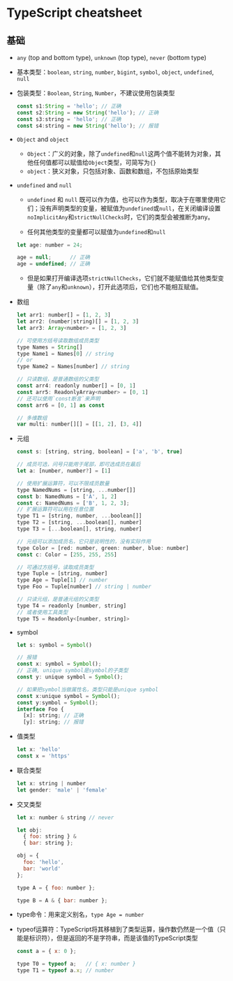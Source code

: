 # TypeScript cheatsheet

## 基础

* `any` (top and bottom type), `unknown` (top type), `never` (bottom type)

* 基本类型：`boolean`, `string`, `number`, `bigint`, `symbol`, `object`, `undefined`, `null`
  
* 包装类型：`Boolean`, `String`, `Number`，不建议使用包装类型

  ```javascript
  const s1:String = 'hello'; // 正确
  const s2:String = new String('hello'); // 正确
  const s3:string = 'hello'; // 正确
  const s4:string = new String('hello'); // 报错
  ```

* `Object` and `object`

  * `Object`：广义的对象，除了`undefined`和`null`这两个值不能转为对象，其他任何值都可以赋值给`Object`类型，可简写为`{}`
  * `object`：狭义对象，只包括对象、函数和数组，不包括原始类型

* `undefined` and `null`

  * `undefined` 和 `null` 既可以作为值，也可以作为类型，取决于在哪里使用它们；没有声明类型的变量，被赋值为`undefined`或`null`，在关闭编译设置`noImplicitAny`和`strictNullChecks`时，它们的类型会被推断为any。

  * 任何其他类型的变量都可以赋值为`undefined`和`null`

  ```javascript
  let age: number = 24;

  age = null;      // 正确
  age = undefined; // 正确
  ```

  * 但是如果打开编译选项`strictNullChecks`，它们就不能赋值给其他类型变量（除了`any`和`unknown`），打开此选项后，它们也不能相互赋值。

* 数组

  ```javascript
  let arr1: number[] = [1, 2, 3]
  let arr2: (number|string)[] = [1, 2, 3]
  let arr3: Array<number> = [1, 2, 3]

  // 可使用方括号读取数组成员类型
  type Names = String[]
  type Name1 = Names[0] // string
  // or
  type Name2 = Names[number] // string

  // 只读数组，是普通数组的父类型
  const arr4: readonly number[] = [0, 1]
  const arr5: ReadonlyArray<number> = [0, 1]
  // 还可以使用`const断言`来声明
  const arr6 = [0, 1] as const

  // 多维数组
  var multi: number[][] = [[1, 2], [3, 4]]
  ```

* 元组

  ```javascript
  const s: [string, string, boolean] = ['a', 'b', true]

  // 成员可选，问号只能用于尾部，即可选成员在最后
  let a: [number, number?] = [1]

  // 使用扩展运算符，可以不限成员数量
  type NamedNums = [string, ...number[]]
  const b: NamedNums = ['A', 1, 2]
  const c: NamedNums = ['B', 1, 2, 3];
  // 扩展运算符可以用在任意位置
  type T1 = [string, number, ...boolean[]]
  type T2 = [string, ...boolean[], number]
  type T3 = [...boolean[], string, number]

  // 元组可以添加成员名，它只是说明性的，没有实际作用
  type Color = [red: number, green: number, blue: number]
  const c: Color = [255, 255, 255]

  // 可通过方括号，读取成员类型
  type Tuple = [string, number]
  type Age = Tuple[1] // number
  type Foo = Tuple[number] // string | number

  // 只读元组，是普通元组的父类型
  type T4 = readonly [number, string]
  // 或者使用工具类型
  type T5 = Readonly<[number, string]>
  ```

* symbol

  ```javascript
  let s: symbol = Symbol()

  // 报错
  const x: symbol = Symbol();
  // 正确, unique symbol是symbol的子类型
  const y: unique symbol = Symbol();

  // 如果把symbol当做属性名，类型只能是unique symbol
  const x:unique symbol = Symbol();
  const y:symbol = Symbol();
  interface Foo {
    [x]: string; // 正确
    [y]: string; // 报错
  ```
  
* 值类型

  ```javascript
  let x: 'hello'
  const x = 'https'
  ```

* 联合类型
  
  ```javascript
  let x: string | number
  let gender: 'male' | 'female'
  ```

* 交叉类型
  
  ```javascript
  let x: number & string // never

  let obj:
    { foo: string } &
    { bar: string };

  obj = {
    foo: 'hello',
    bar: 'world'
  };

  type A = { foo: number };

  type B = A & { bar: number };
  ```

* type命令：用来定义别名，`type Age = number`

* typeof运算符：TypeScript将其移植到了类型运算，操作数仍然是一个值（只能是标识符），但是返回的不是字符串，而是该值的TypeScript类型

    ```javascript
    const a = { x: 0 };

    type T0 = typeof a;   // { x: number }
    type T1 = typeof a.x; // number
    ```
